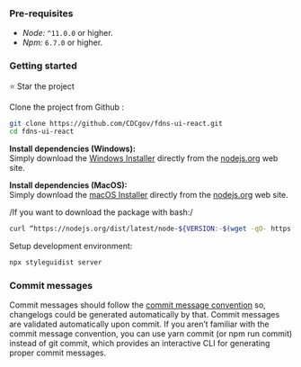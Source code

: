 ### Pre-requisites
- _Node:_ `^11.0.0` or higher.
- _Npm:_ `6.7.0` or higher.

### Getting started
⭐️ Star the project

Clone the project from Github :

```bash
git clone https://github.com/CDCgov/fdns-ui-react.git
cd fdns-ui-react
```

**Install dependencies (Windows):**<br/>
Simply download the  [Windows Installer](https://nodejs.org/en/#home-downloadhead)  directly from the  [nodejs.org](https://nodejs.org/)  web site.

**Install dependencies (MacOS):**<br/>
Simply download the  [macOS Installer](https://nodejs.org/en/#home-downloadhead)  directly from the  [nodejs.org](https://nodejs.org/)  web site.

/If you want to download the package with bash:/

``` zsh
curl “https://nodejs.org/dist/latest/node-${VERSION:-$(wget -qO- https://nodejs.org/dist/latest/ | sed -nE ‘s|.*>node-(.*)\.pkg</a>.*|\1|p’)}.pkg” > “$HOME/Downloads/node-latest.pkg” && sudo installer -store -pkg “$HOME/Downloads/node-latest.pkg” -target “/“
```

Setup development environment:

```bash
npx styleguidist server
```

### Commit messages
Commit messages should follow the  [commit message convention](https://conventionalcommits.org/)  so, changelogs could be generated automatically by that. Commit messages are validated automatically upon commit. If you aren’t familiar with the commit message convention, you can use yarn commit (or npm run commit) instead of git commit, which provides an interactive CLI for generating proper commit messages.